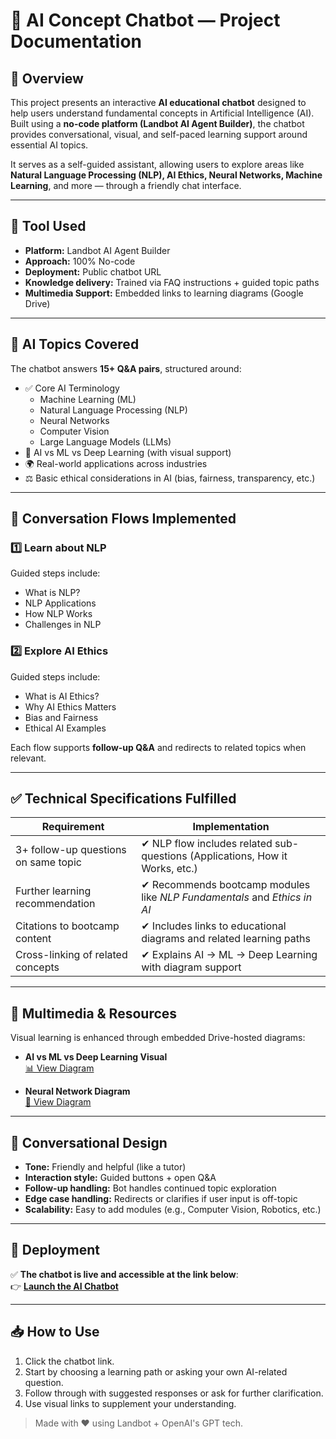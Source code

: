 # 🤖 AI Concept Chatbot — Project Documentation

## 📘 Overview

This project presents an interactive **AI educational chatbot** designed to help users understand fundamental concepts in Artificial Intelligence (AI). Built using a **no-code platform (Landbot AI Agent Builder)**, the chatbot provides conversational, visual, and self-paced learning support around essential AI topics.

It serves as a self-guided assistant, allowing users to explore areas like **Natural Language Processing (NLP), AI Ethics, Neural Networks, Machine Learning**, and more — through a friendly chat interface.

---

## 🔧 Tool Used

- **Platform:** Landbot AI Agent Builder  
- **Approach:** 100% No-code  
- **Deployment:** Public chatbot URL  
- **Knowledge delivery:** Trained via FAQ instructions + guided topic paths  
- **Multimedia Support:** Embedded links to learning diagrams (Google Drive)

---

## 🧠 AI Topics Covered

The chatbot answers **15+ Q&A pairs**, structured around:

- ✅ Core AI Terminology
  - Machine Learning (ML)
  - Natural Language Processing (NLP)
  - Neural Networks
  - Computer Vision
  - Large Language Models (LLMs)
- 🔁 AI vs ML vs Deep Learning (with visual support)
- 🌍 Real-world applications across industries
- ⚖️ Basic ethical considerations in AI (bias, fairness, transparency, etc.)

---

## 🔁 Conversation Flows Implemented

### 1️⃣ Learn about NLP
Guided steps include:

- What is NLP?  
- NLP Applications  
- How NLP Works  
- Challenges in NLP

### 2️⃣ Explore AI Ethics
Guided steps include:

- What is AI Ethics?  
- Why AI Ethics Matters  
- Bias and Fairness  
- Ethical AI Examples

Each flow supports **follow-up Q&A** and redirects to related topics when relevant.

---

## ✅ Technical Specifications Fulfilled

| Requirement                            | Implementation                                                                 |
|----------------------------------------|---------------------------------------------------------------------------------|
| 3+ follow-up questions on same topic   | ✔ NLP flow includes related sub-questions (Applications, How it Works, etc.)   |
| Further learning recommendation        | ✔ Recommends bootcamp modules like *NLP Fundamentals* and *Ethics in AI*       |
| Citations to bootcamp content          | ✔ Includes links to educational diagrams and related learning paths             |
| Cross-linking of related concepts      | ✔ Explains AI → ML → Deep Learning with diagram support                        |

---

## 📎 Multimedia & Resources

Visual learning is enhanced through embedded Drive-hosted diagrams:

- **AI vs ML vs Deep Learning Visual**  
  [📊 View Diagram](https://drive.google.com/file/d/1zOQvR3YsmWboGepcSjcRNoQcGbWIlQBd/view?usp=drive_link)

- **Neural Network Diagram**  
  [🧠 View Diagram](https://drive.google.com/file/d/1aa9qj_Gi6Y_jajO-z2Fs1bWSPIYNKpGp/view?usp=drive_link)

---

## 💬 Conversational Design

- **Tone:** Friendly and helpful (like a tutor)
- **Interaction style:** Guided buttons + open Q&A
- **Follow-up handling:** Bot handles continued topic exploration
- **Edge case handling:** Redirects or clarifies if user input is off-topic
- **Scalability:** Easy to add modules (e.g., Computer Vision, Robotics, etc.)

---

## 🚀 Deployment

✅ **The chatbot is live and accessible at the link below**:  
👉 [**Launch the AI Chatbot**](https://landbot.online/v3/H-3057095-7GBX9Q9QT2N2M2HE/index.html)

---


## 📥 How to Use

1. Click the chatbot link.
2. Start by choosing a learning path or asking your own AI-related question.
3. Follow through with suggested responses or ask for further clarification.
4. Use visual links to supplement your understanding.


> Made with ❤️ using Landbot + OpenAI's GPT tech.

